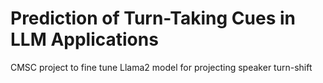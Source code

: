 # Prediction of Turn-Taking Cues in LLM Applications
 CMSC project to fine tune Llama2 model for projecting speaker turn-shift
